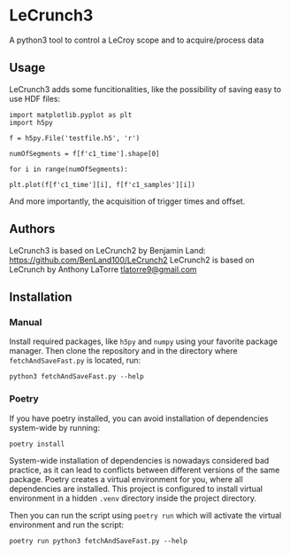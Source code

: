 # LeCrunch3
A python3 tool to control a LeCroy scope and to acquire/process data

## Usage
LeCrunch3 adds some funcitionalities, like the possibility of saving easy to use HDF files:

```
import matplotlib.pyplot as plt
import h5py

f = h5py.File('testfile.h5', 'r')

numOfSegments = f[f'c1_time'].shape[0]

for i in range(numOfSegments):

plt.plot(f[f'c1_time'][i], f[f'c1_samples'][i])
```

And more importantly, the acquisition of trigger times and offset.

## Authors

LeCrunch3 is based on LeCrunch2 by Benjamin Land: https://github.com/BenLand100/LeCrunch2
LeCrunch2 is based on LeCrunch by Anthony LaTorre <tlatorre9@gmail.com>


## Installation

### Manual

Install required packages, like `h5py` and `numpy` using your favorite package manager.
Then clone the repository and in the directory where `fetchAndSaveFast.py` is located, run:

```shell
python3 fetchAndSaveFast.py --help
```

### Poetry

If you have poetry installed, you can avoid installation of dependencies system-wide by running:

```shell
poetry install
```

System-wide installation of dependencies is nowadays considered bad practice, as it can lead to conflicts between different versions of the same package. Poetry creates a virtual environment for you, where all dependencies are installed. This project is configured to install virtual environment in a hidden `.venv` directory inside the project directory.

Then you can run the script using `poetry run` which will activate the virtual environment and run the script:

```shell
poetry run python3 fetchAndSaveFast.py --help
```

